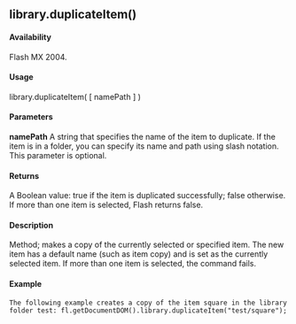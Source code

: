 ## library.duplicateItem()

#### Availability

Flash MX 2004.

#### Usage

library.duplicateItem( \[ namePath \] )

#### Parameters

**namePath** A string that specifies the name of the item to duplicate. If the item is in a folder, you can specify its name and path using slash notation. This parameter is optional.

#### Returns

A Boolean value: true if the item is duplicated successfully; false otherwise. If more than one item is selected, Flash returns false.

#### Description

Method; makes a copy of the currently selected or specified item. The new item has a default name (such as item copy) and is set as the currently selected item. If more than one item is selected, the command fails.

#### Example

```
The following example creates a copy of the item square in the library folder test: fl.getDocumentDOM().library.duplicateItem("test/square");

```